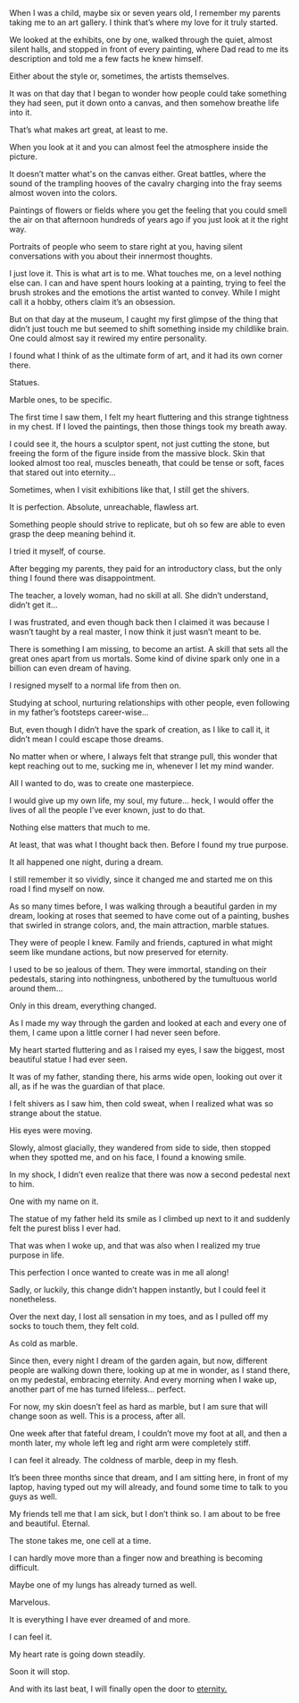 When I was a child, maybe six or seven years old, I remember my parents taking me to an art gallery. I think that’s where my love for it truly started.

We looked at the exhibits, one by one, walked through the quiet, almost silent halls, and stopped in front of every painting, where Dad read to me its description and told me a few facts he knew himself.

Either about the style or, sometimes, the artists themselves.

It was on that day that I began to wonder how people could take something they had seen, put it down onto a canvas, and then somehow breathe life into it.

That’s what makes art great, at least to me.

When you look at it and you can almost feel the atmosphere inside the picture.

It doesn’t matter what's on the canvas either. Great battles, where the sound of the trampling hooves of the cavalry charging into the fray seems almost woven into the colors.

Paintings of flowers or fields where you get the feeling that you could smell the air on that afternoon hundreds of years ago if you just look at it the right way.

Portraits of people who seem to stare right at you, having silent conversations with you about their innermost thoughts.

I just love it. This is what art is to me. What touches me, on a level nothing else can. I can and have spent hours looking at a painting, trying to feel the brush strokes and the emotions the artist wanted to convey. While I might call it a hobby, others claim it’s an obsession.

But on that day at the museum, I caught my first glimpse of the thing that didn’t just touch me but seemed to shift something inside my childlike brain. One could almost say it rewired my entire personality.

I found what I think of as the ultimate form of art, and it had its own corner there.

Statues.

Marble ones, to be specific.

The first time I saw them, I felt my heart fluttering and this strange tightness in my chest. If I loved the paintings, then those things took my breath away.

I could see it, the hours a sculptor spent, not just cutting the stone, but freeing the form of the figure inside from the massive block. Skin that looked almost too real, muscles beneath, that could be tense or soft, faces that stared out into eternity...

Sometimes, when I visit exhibitions like that, I still get the shivers.

It is perfection. Absolute, unreachable, flawless art.

Something people should strive to replicate, but oh so few are able to even grasp the deep meaning behind it.

I tried it myself, of course.

After begging my parents, they paid for an introductory class, but the only thing I found there was disappointment.

The teacher, a lovely woman, had no skill at all. She didn’t understand, didn’t get it...

I was frustrated, and even though back then I claimed it was because I wasn’t taught by a real master, I now think it just wasn’t meant to be.

There is something I am missing, to become an artist. A skill that sets all the great ones apart from us mortals. Some kind of divine spark only one in a billion can even dream of having.

I resigned myself to a normal life from then on.

Studying at school, nurturing relationships with other people, even following in my father’s footsteps career-wise...

But, even though I didn’t have the spark of creation, as I like to call it, it didn’t mean I could escape those dreams.

No matter when or where, I always felt that strange pull, this wonder that kept reaching out to me, sucking me in, whenever I let my mind wander.

All I wanted to do, was to create one masterpiece.

I would give up my own life, my soul, my future... heck, I would offer the lives of all the people I’ve ever known, just to do that.

Nothing else matters that much to me.

At least, that was what I thought back then. Before I found my true purpose.

It all happened one night, during a dream.

I still remember it so vividly, since it changed me and started me on this road I find myself on now.

As so many times before, I was walking through a beautiful garden in my dream, looking at roses that seemed to have come out of a painting, bushes that swirled in strange colors, and, the main attraction, marble statues.

They were of people I knew. Family and friends, captured in what might seem like mundane actions, but now preserved for eternity.

I used to be so jealous of them. They were immortal, standing on their pedestals, staring into nothingness, unbothered by the tumultuous world around them...

Only in this dream, everything changed.

As I made my way through the garden and looked at each and every one of them, I came upon a little corner I had never seen before.

My heart started fluttering and as I raised my eyes, I saw the biggest, most beautiful statue I had ever seen.

It was of my father, standing there, his arms wide open, looking out over it all, as if he was the guardian of that place.

I felt shivers as I saw him, then cold sweat, when I realized what was so strange about the statue.

His eyes were moving.

Slowly, almost glacially, they wandered from side to side, then stopped when they spotted me, and on his face, I found a knowing smile.

In my shock, I didn’t even realize that there was now a second pedestal next to him.

One with my name on it.

The statue of my father held its smile as I climbed up next to it and suddenly felt the purest bliss I ever had.

That was when I woke up, and that was also when I realized my true purpose in life.

This perfection I once wanted to create was in me all along!

Sadly, or luckily, this change didn’t happen instantly, but I could feel it nonetheless.

Over the next day, I lost all sensation in my toes, and as I pulled off my socks to touch them, they felt cold.

As cold as marble.

Since then, every night I dream of the garden again, but now, different people are walking down there, looking up at me in wonder, as I stand there, on my pedestal, embracing eternity. And every morning when I wake up, another part of me has turned lifeless... perfect.

For now, my skin doesn’t feel as hard as marble, but I am sure that will change soon as well. This is a process, after all.

One week after that fateful dream, I couldn’t move my foot at all, and then a month later, my whole left leg and right arm were completely stiff.

I can feel it already. The coldness of marble, deep in my flesh.

It’s been three months since that dream, and I am sitting here, in front of my laptop, having typed out my will already, and found some time to talk to you guys as well.

My friends tell me that I am sick, but I don’t think so. I am about to be free and beautiful. Eternal.

The stone takes me, one cell at a time.

I can hardly move more than a finger now and breathing is becoming difficult.

Maybe one of my lungs has already turned as well.

Marvelous.

It is everything I have ever dreamed of and more.

I can feel it.

My heart rate is going down steadily.

Soon it will stop.

And with its last beat, I will finally open the door to [eternity.](https://www.reddit.com/r/audiodrama/comments/10hqkpe/haunted_tales_a_horror_anthology_podcast/)